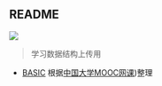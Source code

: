 ## README

![](http://progressed.io/bar/40?title=done)

> 学习数据结构上传用

- [BASIC](data.structure.md) 根据[中国大学MOOC网课](https://www.icourse163.org/course/ZJU-93001?tid=1002019005))整理